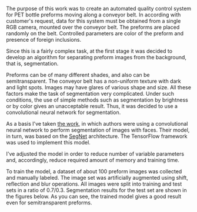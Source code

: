 The purpose of this work was to create an automated quality control system for PET bottle preforms moving along a conveyor belt. In according with customer's request, data for this system must be obtained from a single RGB camera, mounted over the conveyor belt. The preforms are placed randomly on the belt. Controlled parameters are color of the preform and presence of foreign inclusions.

Since this is a fairly complex task, at the first stage it was decided to develop an algorithm for separating preform images from the background, that is, segmentation.

Preforms can be of many different shades, and also can be semitransparent. The conveyor belt has a non-uniform texture with dark and light spots. Images may have glares of various shape and size. All these factors make the task of segmentation very complicated. Under such conditions, the use of simple methods such as segmentation by brightness or by color gives an unacceptable result. Thus, it was decided to use a convolutional neural network for segmentation.

As a basis I've taken [the work](https://github.com/arahusky/Tensorflow-Segmentation/), in which authors were using a convolutional neural network to perform segmentation of images with faces. Their model, in turn, was based on the [SegNet](http://mi.eng.cam.ac.uk/projects/segnet/) architecture. The TensorFlow framework was used to implement this model.

I've adjusted the model in order to reduce number of variable parameters and, accordingly, reduce required amount of memory and training time.

To train the model, a dataset of about 100 preform images was collected and manually labeled. The image set was artificially augmented using shift, reflection and blur operations. All images were split into training and test sets in a ratio of 0.7/0.3. Segmentation results for the test set are shown in the figures below. As you can see, the trained model gives a good result even for semitransparent preforms.

